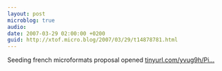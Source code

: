 ```yaml
---
layout: post
microblog: true
audio: 
date: 2007-03-29 02:00:00 +0200
guid: http://xtof.micro.blog/2007/03/29/t14878781.html
---
```

Seeding french microformats proposal opened [tinyurl.com/yvug9h/Pi...](http://tinyurl.com/yvug9h/PinkoMarketing/MicroFormateurs)

